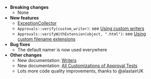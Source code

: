 * **Breaking changes**
    * None
* **New features**
    * [ExceptionCollector](/doc/Utilities.md#exceptioncollector)
    * `Approvals::verify(custom_writer)`: see [Using custom writers](#using-custom-writers)
    * `Approvals::verifyWithExtension(object, ".html")`: see [Using custom filename extensions](#using-custom-filename-extensions)
* **Bug fixes**
    * The default namer is now used everywhere 
* **Other changes**
    * New documentation: [Writers](/doc/Writers.md#top)
    * New documentation: [All Customizations of Approval Tests](/doc/AllCustomizations.md#top)
    * Lots more code quality improvements, thanks to @alastairUK
